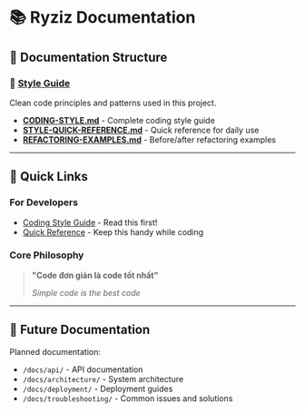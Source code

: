 # 📚 Ryziz Documentation

## 📁 Documentation Structure

### 📖 [Style Guide](./style-guide/)
Clean code principles and patterns used in this project.

- **[CODING-STYLE.md](./style-guide/CODING-STYLE.md)** - Complete coding style guide
- **[STYLE-QUICK-REFERENCE.md](./style-guide/STYLE-QUICK-REFERENCE.md)** - Quick reference for daily use
- **[REFACTORING-EXAMPLES.md](./style-guide/REFACTORING-EXAMPLES.md)** - Before/after refactoring examples

---

## 🚀 Quick Links

### For Developers
- [Coding Style Guide](./style-guide/CODING-STYLE.md) - Read this first!
- [Quick Reference](./style-guide/STYLE-QUICK-REFERENCE.md) - Keep this handy while coding

### Core Philosophy
> **"Code đơn giản là code tốt nhất"**
>
> *Simple code is the best code*

---

## 📂 Future Documentation

Planned documentation:
- `/docs/api/` - API documentation
- `/docs/architecture/` - System architecture
- `/docs/deployment/` - Deployment guides
- `/docs/troubleshooting/` - Common issues and solutions